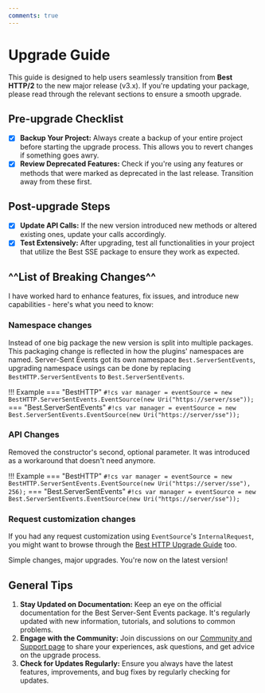 ```yaml
---
comments: true
---
```


# Upgrade Guide

This guide is designed to help users seamlessly transition from **Best HTTP/2** to the new major release (v3.x).
If you're updating your package, please read through the relevant sections to ensure a smooth upgrade.

## Pre-upgrade Checklist
- [x] **Backup Your Project:** Always create a backup of your entire project before starting the upgrade process. This allows you to revert changes if something goes awry.
- [x] **Review Deprecated Features:** Check if you're using any features or methods that were marked as deprecated in the last release. Transition away from these first.

## Post-upgrade Steps
- [x] **Update API Calls:** If the new version introduced new methods or altered existing ones, update your calls accordingly.
- [x] **Test Extensively:** After upgrading, test all functionalities in your project that utilize the Best SSE package to ensure they work as expected.

## ^^List of Breaking Changes^^

I have worked hard to enhance features, fix issues, and introduce new capabilities - here's what you need to know:

### Namespace changes

Instead of one big package the new version is split into multiple packages. This packaging change is reflected in how the plugins' namespaces are named. 
Server-Sent Events got its own namespace `Best.ServerSentEvents`, upgrading namespace usings can be done by replacing `BestHTTP.ServerSentEvents` to `Best.ServerSentEvents`.

!!! Example
    === "BestHTTP"
        `#!cs var manager = eventSource = new BestHTTP.ServerSentEvents.EventSource(new Uri("https://server/sse"));`
    === "Best.ServerSentEvents"
        `#!cs var manager = eventSource = new Best.ServerSentEvents.EventSource(new Uri("https://server/sse"));`

### API Changes

Removed the constructor's second, optional parameter. It was introduced as a workaround that doesn't need anymore.

!!! Example
    === "BestHTTP"
        `#!cs var manager = eventSource = new BestHTTP.ServerSentEvents.EventSource(new Uri("https://server/sse"), 256);`
    === "Best.ServerSentEvents"
        `#!cs var manager = eventSource = new Best.ServerSentEvents.EventSource(new Uri("https://server/sse"));`

### Request customization changes

If you had any request customization using `EventSource`'s `InternalRequest`, you might want to browse through the [Best HTTP Upgrade Guide](../HTTP/upgrade-guide.md) too.

Simple changes, major upgrades. You're now on the latest version!

## General Tips

1. **Stay Updated on Documentation:** Keep an eye on the official documentation for the Best Server-Sent Events package. 
It's regularly updated with new information, tutorials, and solutions to common problems.
2. **Engage with the Community:** Join discussions on our [Community and Support page](../Shared/support.md) to share your experiences, ask questions, and get advice on the upgrade process.
3. **Check for Updates Regularly:** Ensure you always have the latest features, improvements, and bug fixes by regularly checking for updates.
